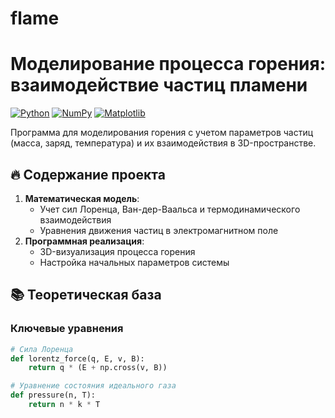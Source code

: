 # flame
# Моделирование процесса горения: взаимодействие частиц пламени

[![Python](https://img.shields.io/badge/Python-3.8%2B-blue)](https://www.python.org/)
[![NumPy](https://img.shields.io/badge/NumPy-1.22%2B-orange)](https://numpy.org/)
[![Matplotlib](https://img.shields.io/badge/Matplotlib-3.5%2B-green)](https://matplotlib.org/)

Программа для моделирования горения с учетом параметров частиц (масса, заряд, температура) и их взаимодействия в 3D-пространстве.

## 🔥 Содержание проекта
1. **Математическая модель**:
   - Учет сил Лоренца, Ван-дер-Ваальса и термодинамического взаимодействия
   - Уравнения движения частиц в электромагнитном поле
2. **Программная реализация**:
   - 3D-визуализация процесса горения
   - Настройка начальных параметров системы

## 📚 Теоретическая база
### Ключевые уравнения
```python
# Сила Лоренца
def lorentz_force(q, E, v, B):
    return q * (E + np.cross(v, B))

# Уравнение состояния идеального газа
def pressure(n, T):
    return n * k * T
